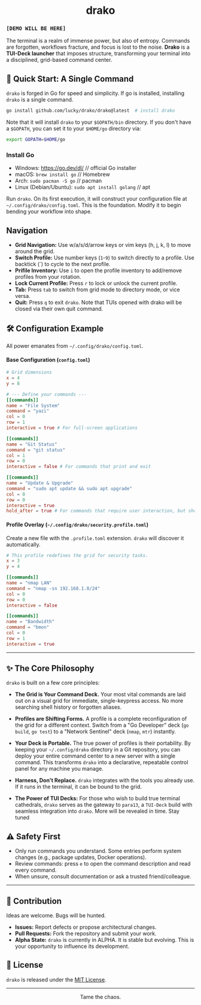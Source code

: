 <div align="center">

# drako 


</div>


### `[DEMO WILL BE HERE]`

The terminal is a realm of immense power, but also of entropy. Commands are forgotten, workflows fracture, and focus is lost to the noise. **Drako** is a **TUI-Deck launcher** that imposes structure, transforming your terminal into a disciplined, grid-based command center.


## 🚀 Quick Start: A Single Command

`drako` is forged in Go for speed and simplicity. If go is installed, installing `drako` is a single command.

```bash
go install github.com/lucky/drako/drako@latest  # install drako
```

Note that it will install `drako` to your `$GOPATH/bin` directory. If you don't have a `$GOPATH`, you can set it to your `$HOME/go` directory via:

```bash
export GOPATH=$HOME/go
```

### Install Go

- Windows: https://go.dev/dl/ // official Go installer
- macOS: `brew install go` // Homebrew
- Arch: `sudo pacman -S go` // pacman
- Linux (Debian/Ubuntu): `sudo apt install golang` // apt


Run `drako`. On its first execution, it will construct your configuration file at `~/.config/drako/config.toml`. This is the foundation. Modify it to begin bending your workflow into shape.


## Navigation

- **Grid Navigation:** Use w/a/s/d/arrow keys or vim keys (h, j, k, l) to move around the grid. 
- **Switch Profile:** Use number keys (`1`-`9`) to switch directly to a profile. Use backtick (`) to cycle to the next profile.
- **Prifile Inventory:** Use `i` to open the profile inventory to add/remove profiles from your rotation.
- **Lock Current Profile:** Press `r` to lock or unlock the current profile.
- **Tab:** Press `tab` to switch from grid mode to directory mode, or vice versa.
- **Quit:** Press `q` to exit `drako`. Note that TUIs opened with drako will be closed via their own quit command.




## 🛠️ Configuration Example

All power emanates from `~/.config/drako/config.toml`.

#### Base Configuration (`config.toml`)

```toml
# Grid dimensions
x = 4
y = 8

# --- Define your commands ---
[[commands]]
name = "File System"
command = "yazi"
col = 0
row = 1
interactive = true # For full-screen applications

[[commands]]
name = "Git Status"
command = "git status"
col = 1
row = 0
interactive = false # For commands that print and exit

[[commands]]
name = "Update & Upgrade"
command = "sudo apt update && sudo apt upgrade"
col = 0
row = 0
interactive = true
hold_after = true # For commands that require user interaction, but should not automatically exit


```

#### Profile Overlay (`~/.config/drako/security.profile.toml`)

Create a new file with the `.profile.toml` extension. `drako` will discover it automatically.

```toml
# This profile redefines the grid for security tasks.
x = 3
y = 4

[[commands]]
name = "nmap LAN"
command = "nmap -sn 192.168.1.0/24"
col = 0
row = 0
interactive = false

[[commands]]
name = "Bandwidth"
command = "bmon"
col = 0
row = 1
interactive = true
```

---

## ✨ The Core Philosophy

`drako` is built on a few core principles:

-   **The Grid is Your Command Deck.** Your most vital commands are laid out on a visual grid for immediate, single-keypress access. No more searching shell history or forgotten aliases.

-   **Profiles are Shifting Forms.** A profile is a complete reconfiguration of the grid for a different context. Switch from a "Go Developer" deck (`go build`, `go test`) to a "Network Sentinel" deck (`nmap`, `mtr`) instantly.

-   **Your Deck is Portable.** The true power of profiles is their portability. By keeping your `~/.config/drako` directory in a Git repository, you can deploy your entire command center to a new server with a single command. This transforms `drako` into a declarative, repeatable control panel for any machine you manage.

-   **Harness, Don't Replace.** `drako` integrates with the tools you already use. If it runs in the terminal, it can be bound to the grid.

-   **The Power of TUI Decks:** For those who wish to build true terminal cathedrals, `drako` serves as the gateway to `para13`, a `TUI-Deck` build with seamless integration into `drako`. More will be revealed in time. Stay tuned


## ⚠️ Safety First

- Only run commands you understand. Some entries perform system changes (e.g., package updates, Docker operations).
- Review commands: press `e` to open the command description and read every command.
- When unsure, consult documentation or ask a trusted friend/colleague.

---

## 🤝 Contribution

Ideas are welcome. Bugs will be hunted.
-   **Issues:** Report defects or propose architectural changes.
-   **Pull Requests:** Fork the repository and submit your work.
-   **Alpha State:** `drako` is currently in ALPHA. It is stable but evolving. This is your opportunity to influence its development.


## 📜 License

`drako` is released under the [MIT License](LICENSE).

---
<div align="center">

Tame the chaos.

</div>